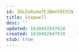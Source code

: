 ```yaml
---
id: ZHLEoRumwTEJBmVS0I5CN
title: Stepwell
desc: ''
updated: 1630492847610
created: 1630492847610
stub: true
---
```


